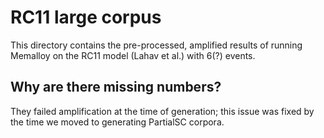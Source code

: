 # RC11 large corpus

This directory contains the pre-processed, amplified results of running
Memalloy on the RC11 model (Lahav et al.) with 6(?) events.

## Why are there missing numbers?

They failed amplification at the time of generation; this issue was fixed by
the time we moved to generating PartialSC corpora.
